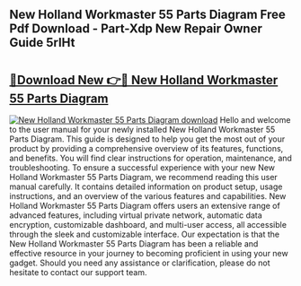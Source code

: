 ## New Holland Workmaster 55 Parts Diagram Free Pdf Download - Part-Xdp New Repair Owner Guide 5rlHt

# <h2><a href="http://dftgwlm.blite.top/?on=New+Holland+Workmaster+55+Parts+Diagram">🔗Download New 👉🔴 New Holland Workmaster 55 Parts Diagram</a></h2>

[![New Holland Workmaster 55 Parts Diagram download](https://i.imgur.com/lujVjoI.png)](http://dftgwlm.blite.top/?on=New+Holland+Workmaster+55+Parts+Diagram)
Hello and welcome to the user manual for your newly installed New Holland Workmaster 55 Parts Diagram. This guide is designed to help you get the most out of your product by providing a comprehensive overview of its features, functions, and benefits. You will find clear instructions for operation, maintenance, and troubleshooting. To ensure a successful experience with your new New Holland Workmaster 55 Parts Diagram, we recommend reading this user manual carefully. It contains detailed information on product setup, usage instructions, and an overview of the various features and capabilities. New Holland Workmaster 55 Parts Diagram offers users an extensive range of advanced features, including virtual private network, automatic data encryption, customizable dashboard, and multi-user access, all accessible through the sleek and customizable interface. Our expectation is that the New Holland Workmaster 55 Parts Diagram has been a reliable and effective resource in your journey to becoming proficient in using your new gadget. Should you need any assistance or clarification, please do not hesitate to contact our support team.
